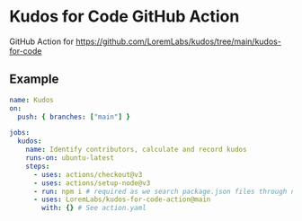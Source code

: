 # Kudos for Code GitHub Action

GitHub Action for https://github.com/LoremLabs/kudos/tree/main/kudos-for-code

## Example

```yaml
name: Kudos
on:
  push: { branches: ["main"] }

jobs:
  kudos:
    name: Identify contributors, calculate and record kudos
    runs-on: ubuntu-latest
    steps:
      - uses: actions/checkout@v3
      - uses: actions/setup-node@v3
      - run: npm i # required as we search package.json files through node_modules folder (and rootg)
      - uses: LoremLabs/kudos-for-code-action@main
        with: {} # See action.yaml
```

